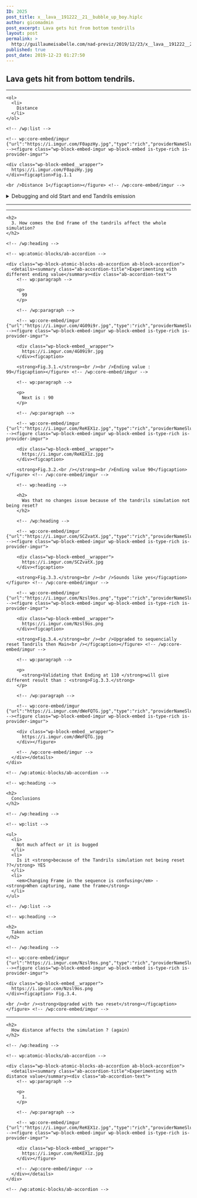 ```yaml
---
ID: 2025
post_title: x__lava__191222__21__bubble_up_boy.hiplc
author: gicomadmin
post_excerpt: Lava gets hit from bottom tendrills
layout: post
permalink: >
  http://guillaumeisabelle.com/nad-previz/2019/12/23/x__lava__191222__21__bubble_up_boy-hiplc/
published: true
post_date: 2019-12-23 01:27:50
---
```

<!-- wp:heading -->

## Lava gets hit from bottom tendrils.

<!-- /wp:heading -->

<!-- wp:paragraph -->



<!-- /wp:paragraph -->

<!-- wp:separator -->

<hr class="wp-block-separator" />

<!-- /wp:separator -->

<!-- wp:more -->

<!--more-->

<!-- /wp:more -->

<!-- wp:group -->

<div class="wp-block-group" id="lava-distance-affect">
  <div class="wp-block-group__inner-container">
    <!-- wp:list {"ordered":true} -->
    
    <ol>
      <li>
        Distance
      </li>
    </ol>
    
    <!-- /wp:list -->
    
    <!-- wp:core-embed/imgur {"url":"https://i.imgur.com/F0apzHy.jpg","type":"rich","providerNameSlug":"imgur","className":""} --><figure class="wp-block-embed-imgur wp-block-embed is-type-rich is-provider-imgur">
    
    <div class="wp-block-embed__wrapper">
      https://i.imgur.com/F0apzHy.jpg
    </div><figcaption>Fig.1.1
    
    <br />Distance 1</figcaption></figure> <!-- /wp:core-embed/imgur -->
  </div>
</div>

<!-- /wp:group -->

<!-- wp:atomic-blocks/ab-accordion -->

<div class="wp-block-atomic-blocks-ab-accordion ab-block-accordion">
  <details><summary class="ab-accordion-title">Debugging and old Start and end Tandrils emission</summary><div class="ab-accordion-text">
    <!-- wp:group -->
    
    <div class="wp-block-group" id="tendrils-start">
      <div class="wp-block-group__inner-container">
        <!-- wp:heading -->
        
        <h2>
          2. Tendrils start effect
        </h2>
        
        <!-- /wp:heading -->
        
        <!-- wp:paragraph -->
        
        <p>
          110
        </p>
        
        <!-- /wp:paragraph -->
        
        <!-- wp:core-embed/imgur {"url":"https://i.imgur.com/9qqiPiF.jpg","type":"rich","providerNameSlug":"imgur","className":""} --><figure class="wp-block-embed-imgur wp-block-embed is-type-rich is-provider-imgur">
        
        <div class="wp-block-embed__wrapper">
          https://i.imgur.com/9qqiPiF.jpg
        </div><figcaption>Fig.2.1
        
        <br />Start Frame = 110</figcaption></figure> <!-- /wp:core-embed/imgur -->
        
        <!-- wp:paragraph -->
        
        <p>
          90
        </p>
        
        <!-- /wp:paragraph -->
        
        <!-- wp:paragraph -->
        
        <p>
          Fixing stuff - Houdini Channel StartFrame already existed so it confused my experimentation
        </p>
        
        <!-- /wp:paragraph -->
        
        <!-- wp:core-embed/imgur {"url":"https://i.imgur.com/LJqkHGQ.jpg","type":"rich","providerNameSlug":"imgur","className":""} --><figure class="wp-block-embed-imgur wp-block-embed is-type-rich is-provider-imgur">
        
        <div class="wp-block-embed__wrapper">
          https://i.imgur.com/LJqkHGQ.jpg
        </div><figcaption>Fig.2.2</figcaption></figure> 
        
        <!-- /wp:core-embed/imgur -->
        
        <!-- wp:core-embed/imgur {"url":"https://i.imgur.com/VCkHNZ7.jpg","type":"rich","providerNameSlug":"imgur","className":""} --><figure class="wp-block-embed-imgur wp-block-embed is-type-rich is-provider-imgur">
        
        <div class="wp-block-embed__wrapper">
          https://i.imgur.com/VCkHNZ7.jpg
        </div><figcaption>Fig.2.3.</figcaption></figure> 
        
        <!-- /wp:core-embed/imgur -->
        
        <!-- wp:paragraph -->
        
        <p>
        </p>
        
        <!-- /wp:paragraph -->
      </div>
    </div>
    
    <!-- /wp:group -->
  </div></details>
</div>

<!-- /wp:atomic-blocks/ab-accordion -->

<!-- wp:separator -->

<hr class="wp-block-separator" />

<!-- /wp:separator -->

<!-- wp:separator -->

<hr class="wp-block-separator" />

<!-- /wp:separator -->

<!-- wp:group -->

<div class="wp-block-group" id="tandrils-ending-effects">
  <div class="wp-block-group__inner-container">
    <!-- wp:heading -->
    
    <h2>
      3. How comes the End frame of the tandrils affect the whole simulation?
    </h2>
    
    <!-- /wp:heading -->
    
    <!-- wp:atomic-blocks/ab-accordion -->
    
    <div class="wp-block-atomic-blocks-ab-accordion ab-block-accordion">
      <details><summary class="ab-accordion-title">Experimenting with different ending value</summary><div class="ab-accordion-text">
        <!-- wp:paragraph -->
        
        <p>
          99
        </p>
        
        <!-- /wp:paragraph -->
        
        <!-- wp:core-embed/imgur {"url":"https://i.imgur.com/4G09i9r.jpg","type":"rich","providerNameSlug":"imgur","className":""} --><figure class="wp-block-embed-imgur wp-block-embed is-type-rich is-provider-imgur">
        
        <div class="wp-block-embed__wrapper">
          https://i.imgur.com/4G09i9r.jpg
        </div><figcaption>
        
        <strong>Fig.3.1.</strong><br /><br />Ending value : 99</figcaption></figure> <!-- /wp:core-embed/imgur -->
        
        <!-- wp:paragraph -->
        
        <p>
          Next is : 90
        </p>
        
        <!-- /wp:paragraph -->
        
        <!-- wp:core-embed/imgur {"url":"https://i.imgur.com/ReKEX1z.jpg","type":"rich","providerNameSlug":"imgur","className":""} --><figure class="wp-block-embed-imgur wp-block-embed is-type-rich is-provider-imgur">
        
        <div class="wp-block-embed__wrapper">
          https://i.imgur.com/ReKEX1z.jpg
        </div><figcaption>
        
        <strong>Fig.3.2.<br /></strong><br />Ending value 90</figcaption></figure> <!-- /wp:core-embed/imgur -->
        
        <!-- wp:heading -->
        
        <h2>
          Was that no changes issue because of the tandrils simulation not being reset?
        </h2>
        
        <!-- /wp:heading -->
        
        <!-- wp:core-embed/imgur {"url":"https://i.imgur.com/SCZvatX.jpg","type":"rich","providerNameSlug":"imgur","className":""} --><figure class="wp-block-embed-imgur wp-block-embed is-type-rich is-provider-imgur">
        
        <div class="wp-block-embed__wrapper">
          https://i.imgur.com/SCZvatX.jpg
        </div><figcaption>
        
        <strong>Fig.3.3.</strong><br /><br />Sounds like yes</figcaption></figure> <!-- /wp:core-embed/imgur -->
        
        <!-- wp:core-embed/imgur {"url":"https://i.imgur.com/Nzsl9os.png","type":"rich","providerNameSlug":"imgur","className":""} --><figure class="wp-block-embed-imgur wp-block-embed is-type-rich is-provider-imgur">
        
        <div class="wp-block-embed__wrapper">
          https://i.imgur.com/Nzsl9os.png
        </div><figcaption>
        
        <strong>Fig.3.4.</strong><br /><br />Upgraded to sequencially reset Tandrils then Main<br /></figcaption></figure> <!-- /wp:core-embed/imgur -->
        
        <!-- wp:paragraph -->
        
        <p>
          <strong>Validating that Ending at 110 </strong>will give different result than : <strong>Fig.3.3.</strong>
        </p>
        
        <!-- /wp:paragraph -->
        
        <!-- wp:core-embed/imgur {"url":"https://i.imgur.com/dWeFQTG.jpg","type":"rich","providerNameSlug":"imgur","className":""} --><figure class="wp-block-embed-imgur wp-block-embed is-type-rich is-provider-imgur">
        
        <div class="wp-block-embed__wrapper">
          https://i.imgur.com/dWeFQTG.jpg
        </div></figure> 
        
        <!-- /wp:core-embed/imgur -->
      </div></details>
    </div>
    
    <!-- /wp:atomic-blocks/ab-accordion -->
    
    <!-- wp:heading -->
    
    <h2>
      Conclusions
    </h2>
    
    <!-- /wp:heading -->
    
    <!-- wp:list -->
    
    <ul>
      <li>
        Not much affect or it is bugged
      </li>
      <li>
        Is it <strong>because of the Tandrils simulation not being reset ??</strong> YES
      </li>
      <li>
        <em>Changing Frame in the sequence is confusing</em> - <strong>When capturing, name the frame</strong>
      </li>
    </ul>
    
    <!-- /wp:list -->
    
    <!-- wp:heading -->
    
    <h2>
      Taken action
    </h2>
    
    <!-- /wp:heading -->
    
    <!-- wp:core-embed/imgur {"url":"https://i.imgur.com/Nzsl9os.png","type":"rich","providerNameSlug":"imgur","className":""} --><figure class="wp-block-embed-imgur wp-block-embed is-type-rich is-provider-imgur">
    
    <div class="wp-block-embed__wrapper">
      https://i.imgur.com/Nzsl9os.png
    </div><figcaption> Fig.3.4. 
    
    <br /><br /><strong>Upgraded with two reset</strong></figcaption></figure> <!-- /wp:core-embed/imgur -->
  </div>
</div>

<!-- /wp:group -->

<!-- wp:separator -->

<hr class="wp-block-separator" />

<!-- /wp:separator -->

<!-- wp:group -->

<div class="wp-block-group" id="distance-take2">
  <div class="wp-block-group__inner-container">
    <!-- wp:heading -->
    
    <h2>
      How distance affects the simulation ? (again)
    </h2>
    
    <!-- /wp:heading -->
    
    <!-- wp:atomic-blocks/ab-accordion -->
    
    <div class="wp-block-atomic-blocks-ab-accordion ab-block-accordion">
      <details><summary class="ab-accordion-title">Experimenting with distance value</summary><div class="ab-accordion-text">
        <!-- wp:paragraph -->
        
        <p>
          1.
        </p>
        
        <!-- /wp:paragraph -->
        
        <!-- wp:core-embed/imgur {"url":"https://i.imgur.com/ReKEX1z.jpg","type":"rich","providerNameSlug":"imgur","className":""} --><figure class="wp-block-embed-imgur wp-block-embed is-type-rich is-provider-imgur">
        
        <div class="wp-block-embed__wrapper">
          https://i.imgur.com/ReKEX1z.jpg
        </div></figure> 
        
        <!-- /wp:core-embed/imgur -->
      </div></details>
    </div>
    
    <!-- /wp:atomic-blocks/ab-accordion -->
  </div>
</div>

<!-- /wp:group -->